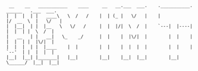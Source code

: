 ```
 __    __   ___________    ____     __   __.___  ___.    .___________. ______   .___  ___.
|  |  |  | |   ____\   \  /   /    |  | (_ |   \/   |    |           |/  __  \  |   \/   |
|  |__|  | |  |__   \   \/   /     |  |  |/|  \  /  |    `---|  |----|  |  |  | |  \  /  | 
|   __   | |   __|   \_    _/      |  |    |  |\/|  |        |  |    |  |  |  | |  |\/|  |
|  |  |  | |  |____    |  |        |  |    |  |  |  |        |  |    |  `--'  | |  |  |  |
|__|  |__| |_______|   |__|        |__|    |__|  |__|        |__|     \______/  |__|  |__|
```

<!---
tomkalesse/tomkalesse is a ✨ special ✨ repository because its `README.md` (this file) appears on your GitHub profile.
You can click the Preview link to take a look at your changes.
--->
